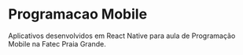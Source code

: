 # Programacao Mobile
Aplicativos desenvolvidos em React Native para aula de Programação Mobile na Fatec Praia Grande.
